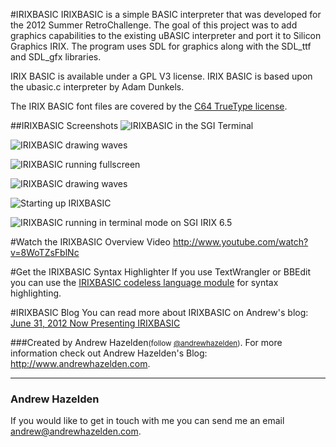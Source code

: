 #IRIXBASIC
IRIXBASIC is a simple BASIC interpreter that was developed for the 2012 Summer RetroChallenge. The goal of this project was to add graphics capabilities to the existing uBASIC interpreter and port it to Silicon Graphics IRIX. The program uses SDL for graphics along with the SDL_ttf and SDL_gfx libraries.

IRIX BASIC is available under a GPL V3 license. IRIX BASIC is based upon the ubasic.c interpreter by Adam Dunkels.

The IRIX BASIC font files are covered by the [C64 TrueType license](http://style64.org/c64-truetype/license).


##IRIXBASIC Screenshots
![IRIXBASIC in the SGI Terminal](https://raw.github.com/AndrewHazelden/IRIXBASIC/master/screenshots/irixbasic-minimized.jpg)

![IRIXBASIC drawing waves](https://raw.github.com/AndrewHazelden/IRIXBASIC/master/screenshots/drawing-waves.jpg)

![IRIXBASIC running fullscreen](https://raw.github.com/AndrewHazelden/IRIXBASIC/master/screenshots/drawing-circles.jpg)

![IRIXBASIC drawing waves](https://raw.github.com/AndrewHazelden/IRIXBASIC/master/screenshots/drawing-waves.jpg)

![Starting up IRIXBASIC](https://raw.github.com/AndrewHazelden/IRIXBASIC/master/screenshots/starting-up-irixbasic.jpg)

![IRIXBASIC running in terminal mode on SGI IRIX 6.5](https://raw.github.com/AndrewHazelden/IRIXBASIC/master/screenshots/irixbasic-examples.jpg)

#Watch the IRIXBASIC Overview Video
http://www.youtube.com/watch?v=8WoTZsFblNc


#Get the IRIXBASIC Syntax Highlighter
If you use TextWrangler or BBEdit you can use the [IRIXBASIC codeless language module](https://github.com/AndrewHazelden/IRIXBASIC-Language-Module-for-TextWrangler-and-BBEdit) for syntax highlighting.

#IRIXBASIC Blog
You can read more about IRIXBASIC on Andrew's blog:
[June 31, 2012 Now Presenting IRIXBASIC](http://www.andrewhazelden.com/blog/2012/07/now-presenting-irixbasic/)


###Created by Andrew Hazelden<small>(follow [@andrewhazelden](https://twitter.com/andrewhazelden))</small>.
For more information check out Andrew Hazelden's Blog: <http://www.andrewhazelden.com>.



* * *
### Andrew Hazelden
If you would like to get in touch with me you can send me an email [andrew@andrewhazelden.com](mailto:andrew@andrewhazelden.com).
